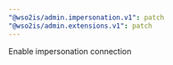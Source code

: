 ```yaml
---
"@wso2is/admin.impersonation.v1": patch
"@wso2is/admin.extensions.v1": patch
---
```


Enable impersonation connection

